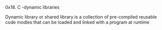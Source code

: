 0x18. C -dynamic libraries

Dynamic library or shared library is a collection of pre-compiled reusable code modles that can be loaded and linked with a program at runtime

